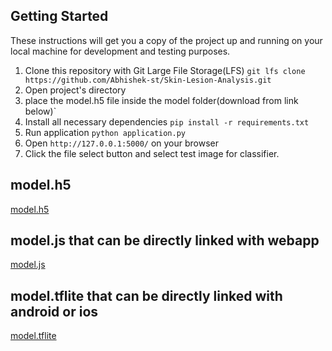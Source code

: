 
## Getting Started
These instructions will get you a copy of the project up and running on your local machine for development and testing purposes.
1. Clone this repository with Git Large File Storage(LFS) `git lfs clone https://github.com/Abhishek-st/Skin-Lesion-Analysis.git`
2. Open project's directory
3. place the model.h5 file inside the model folder(download from link below)`
4. Install all necessary dependencies `pip install -r requirements.txt`
5. Run application `python application.py`
6. Open `http://127.0.0.1:5000/` on your browser
7. Click the file select button and select test image for classifier.

<h2>model.h5</h2>
<a href="https://drive.google.com/file/d/1ZIKZMjvVFL7h8Y04vFBHyIxUnB4kdkLr/view?usp=sharing">model.h5</a>
<br>
<h2>model.js that can be directly linked with webapp</h2>
<a href="https://drive.google.com/file/d/16V3wU2MAUu45RdJMuRlGJNagt5epnIku/view?usp=sharing">model.js</a>
<br>
<h2>model.tflite that can be directly linked with android or ios</h2>
<a href="https://drive.google.com/file/d/16X8TfBDutfI6peqfFKAigsdF7_8aVHqp/view?usp=sharing">model.tflite</a>
<br>


